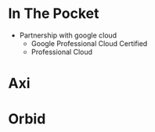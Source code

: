 # In The Pocket

- Partnership with google cloud
	- Google Professional Cloud Certified
	- Professional Cloud 

# Axi

# Orbid
